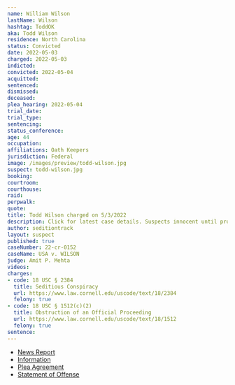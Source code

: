 ```yaml
---
name: William Wilson
lastName: Wilson
hashtag: ToddOK
aka: Todd Wilson
residence: North Carolina
status: Convicted
date: 2022-05-03
charged: 2022-05-03
indicted:
convicted: 2022-05-04
acquitted:
sentenced:
dismissed:
deceased:
plea_hearing: 2022-05-04
trial_date:
trial_type:
sentencing:
status_conference:
age: 44
occupation:
affiliations: Oath Keepers
jurisdiction: Federal
image: /images/preview/todd-wilson.jpg
suspect: todd-wilson.jpg
booking:
courtroom:
courthouse:
raid:
perpwalk:
quote:
title: Todd Wilson charged on 5/3/2022
description: Click for latest case details. Suspects innocent until proven guilty.
author: seditiontrack
layout: suspect
published: true
caseNumber: 22-cr-0152
caseName: USA v. WILSON
judge: Amit P. Mehta
videos:
charges:
- code: 18 USC § 2384
  title: Seditious Conspiracy
  url: https://www.law.cornell.edu/uscode/text/18/2384
  felony: true
- code: 18 USC § 1512(c)(2)
  title: Obstruction of an Official Proceeding
  url: https://www.law.cornell.edu/uscode/text/18/1512
  felony: true
sentence:
---
```

- [News Report](https://www.washingtonpost.com/dc-md-va/2022/05/04/wilson-pleads-guilty/)
- [Information](https://www.justice.gov/usao-dc/case-multi-defendant/file/1499021/download)
- [Plea Agreement](https://www.justice.gov/usao-dc/case-multi-defendant/file/1499181/download)
- [Statement of Offense](https://www.justice.gov/usao-dc/case-multi-defendant/file/1499186/download)
